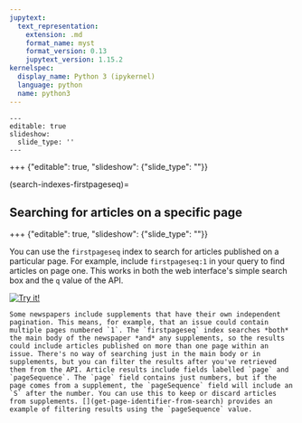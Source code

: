```yaml
---
jupytext:
  text_representation:
    extension: .md
    format_name: myst
    format_version: 0.13
    jupytext_version: 1.15.2
kernelspec:
  display_name: Python 3 (ipykernel)
  language: python
  name: python3
---
```


```{code-cell} ipython3
---
editable: true
slideshow:
  slide_type: ''
---

```

+++ {"editable": true, "slideshow": {"slide_type": ""}}

(search-indexes-firstpageseq)=
## Searching for articles on a specific page

+++ {"editable": true, "slideshow": {"slide_type": ""}}

You can use the `firstpageseq` index to search for articles published on a particular page. For example, include `firstpageseq:1` in your query to find articles on page one. This works in both the web interface's simple search box and the `q` value of the API.

[![Try it!](https://troveconsole.herokuapp.com/static/img/try-trove-api-console.svg)](https://troveconsole.herokuapp.com/v3/?url=https%3A//api.trove.nla.gov.au/v3/result%3Fq%3Dfirstpageseq%3A1%26category%3Dnewspaper%26encoding%3Djson&comment=)

```{warning}
Some newspapers include supplements that have their own independent pagination. This means, for example, that an issue could contain multiple pages numbered `1`. The `firstpageseq` index searches *both* the main body of the newspaper *and* any supplements, so the results could include articles published on more than one page within an issue. There's no way of searching just in the main body or in supplements, but you can filter the results after you've retrieved them from the API. Article results include fields labelled `page` and `pageSequence`. The `page` field contains just numbers, but if the page comes from a supplement, the `pageSequence` field will include an `S` after the number. You can use this to keep or discard articles from supplements. [](get-page-identifier-from-search) provides an example of filtering results using the `pageSequence` value.
```
